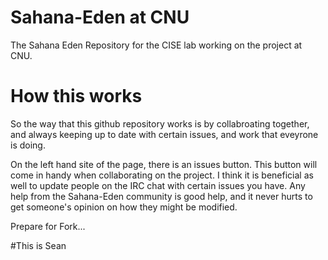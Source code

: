 # Sahana-Eden at CNU

The Sahana Eden Repository for the CISE lab working on the project at CNU.

How this works
==============

So the way that this github repository works is by collabroating together, and always keeping up to date with certain issues, and work that eveyrone is doing.

On the left hand site of the page, there is an issues button. This button will come in handy when collaborating on the project. I think it is beneficial as well to update people on the IRC chat with certain issues you have. Any help from the Sahana-Eden community is good help, and it never hurts to get someone's opinion on how they might be modified.

Prepare for Fork...

#This is Sean

